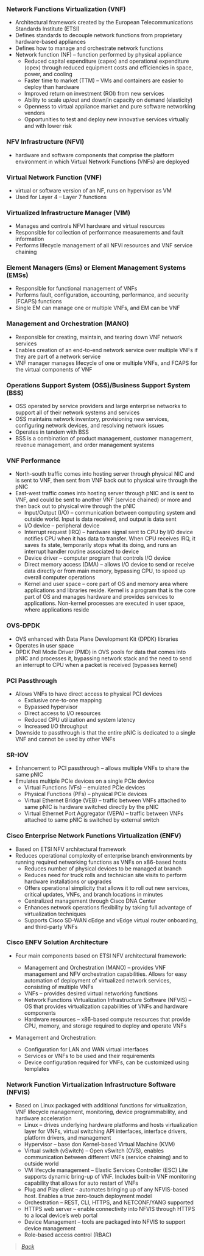 ### Network Functions Virtualization (VNF)  
* Architectural framework created by the European Telecommunications Standards Institute (ETSI)  
* Defines standards to decouple network functions from proprietary hardware-based appliances  
* Defines how to manage and orchestrate network functions  
* Network function (NF) – function performed by physical appliance  
  * Reduced capital expenditure (capex) and operational expenditure (opex) through reduced equipment costs and efficiencies in space, power, and cooling  
  * Faster time to market (TTM) – VMs and containers are easier to deploy than hardware  
  * Improved return on investment (ROI) from new services  
  * Ability to scale up/out and down/in capacity on demand (elasticity)  
  * Openness to virtual appliance market and pure software networking vendors  
  * Opportunities to test and deploy new innovative services virtually and with lower risk  


### NFV Infrastructure (NFVI)  
* hardware and software components that comprise the platform environment in which Virtual Network Functions (VNFs) are deployed  


### Virtual Network Function (VNF)  
* virtual or software version of an NF, runs on hypervisor as VM  
* Used for Layer 4 – Layer 7 functions  


### Virtualized Infrastructure Manager (VIM)  
* Manages and controls NFVI hardware and virtual resources  
* Responsible for collection of performance measurements and fault information  
* Performs lifecycle management of all NFVI resources and VNF service chaining  


### Element Managers (Ems) or Element Management Systems (EMSs)  
  * Responsible for functional management of VNFs  
  * Performs fault, configuration, accounting, performance, and security (FCAPS) functions  
  * Single EM can manage one or multiple VNFs, and EM can be VNF  


### Management and Orchestration (MANO)  
* Responsible for creating, maintain, and tearing down VNF network services  
* Enables creation of an end-to-end network service over multiple VNFs if they are part of a network service  
* VNF manager manages lifecycle of one or multiple VNFs, and FCAPS for the virtual components of VNF  


### Operations Support System (OSS)/Business Support System (BSS)  
* OSS operated by service providers and large enterprise networks to support all of their network systems and services  
* OSS maintains network inventory, provisioning new services, configuring network devices, and resolving network issues  
* Operates in tandem with BSS  
* BSS is a combination of product management, customer management, revenue management, and order management systems  


### VNF Performance  
* North-south traffic comes into hosting server through physical NIC and is sent to VNF, then sent from VNF back out to physical wire through the pNIC  
* East-west traffic comes into hosting server through pNIC and is sent to VNF, and could be sent to another VNF (service chained) or more and then back out to physical wire through the pNIC  
  * Input/Output (I/O) – communication between computing system and outside world. Input is data received, and output is data sent  
  * I/O device – peripheral device  
  * Interrupt request (IRQ) – hardware signal sent to CPU by I/O device notifies CPU when it has data to transfer. When CPU receives IRQ, it saves its state, temporarily stops what its doing, and runs an interrupt handler routine associated to device  
  * Device driver – computer program that controls I/O device  
  * Direct memory access (DMA) – allows I/O device to send or receive data directly or from main memory, bypassing CPU, to speed up overall computer operations  
  * Kernel and user space – core part of OS and memory area where applications and libraries reside. Kernel is a program that is the core part of OS and manages hardware and provides services to applications. Non-kernel processes are executed in user space, where applications reside  


### OVS-DPDK  
* OVS enhanced with Data Plane Development Kit (DPDK) libraries  
* Operates in user space  
* DPDK Poll Mode Driver (PMD) in OVS pools for data that comes into pNIC and processes it, bypassing network stack and the need to send an interrupt to CPU when a packet is received (bypasses kernel)  


### PCI Passthrough  
* Allows VNFs to have direct access to physical PCI devices  
  * Exclusive one-to-one mapping  
  * Bypassed hypervisor  
  * Direct access to I/O resources  
  * Reduced CPU utilization and system latency  
  * Increased I/O throughput  
* Downside to passthrough is that the entire pNIC is dedicated to a single VNF and cannot be used by other VNFs  


### SR-IOV  
* Enhancement to PCI passthrough – allows multiple VNFs to share the same pNIC  
* Emulates multiple PCIe devices on a single PCIe device  
  * Virtual Functions (VFs) – emulated PCIe devices  
  * Physical Functions (PFs) – physical PCIe devices  
  * Virtual Ethernet Bridge (VEB) – traffic between VNFs attached to same pNIC is hardware switched directly by the pNIC  
  * Virtual Ethernet Port Aggregator (VEPA) – traffic between VNFs attached to same pNIC is switched by external switch  


### Cisco Enterprise Network Functions Virtualization (ENFV)  
* Based on ETSI NFV architectural framework  
* Reduces operational complexity of enterprise branch environments by running required networking functions as VNFs on x86-based hosts  
  * Reduces number of physical devices to be managed at branch  
  * Reduces need for truck rolls and technician site visits to perform hardware installations or upgrades  
  * Offers operational simplicity that allows it to roll out new services, critical updates, VNFs, and branch locations in minutes  
  * Centralized management through Cisco DNA Center  
  * Enhances network operations flexibility by taking full advantage of virtualization techniques  
  * Supports Cisco SD-WAN cEdge and vEdge virtual router onboarding, and third-party VNFs  


### Cisco ENFV Solution Architecture  
* Four main components based on ETSI NFV architectural framework:  
  * Management and Orchestration (MANO) – provides VNF management and NFV orchestration capabilities. Allows for easy automation of deployment of virtualized network services, consisting of multiple VNFs  
  * VNFs – provides desired virtual networking functions  
  * Network Functions Virtualization Infrastructure Software (NFVIS) – OS that provides virtualization capabilities of VNFs and hardware components  
  * Hardware resources – x86-based compute resources that provide CPU, memory, and storage required to deploy and operate VNFs  
  
* Management and Orchestration:  
  * Configuration for LAN and WAN virtual interfaces  
  * Services or VNFs to be used and their requirements  
  * Device configuration required for VNFs, can be customized using templates  


### Network Function Virtualization Infrastructure Software (NFVIS)  
* Based on Linux packaged with additional functions for virtualization, VNF lifecycle management, monitoring, device programmability, and hardware acceleration  
  * Linux – drives underlying hardware platforms and hosts virtualization layer for VNFs, virtual switching API interfaces, interface drivers, platform drivers, and management  
  * Hypervisor – base don Kernel-based Virtual Machine (KVM)  
  * Virtual switch (vSwitch) – Open vSwitch (OVS), enables communication between different VNFs (service chaining) and to outside world  
  * VM lifecycle management – Elastic Services Controller (ESC) Lite supports dynamic bring-up of VNF. Includes built-in VNF monitoring capability that allows for auto restart of VNFs  
  * Plug and Play client – automates bringing up of any NFVIS-based host. Enables a true zero-touch deployment model  
  * Orchestration – REST, CLI, HTTPS, and NETCONF/YANG supported  
  * HTTPS web server – enable connectivity into NFVIS through HTTPS to a local device’s web portal  
  * Device Management – tools are packaged into NFVIS to support device management  
  * Role-based access control (RBAC)  


> [*Back*](https://github.com/network-dluong/CCNP-ENCOR/tree/2.0-Virtualization)  
